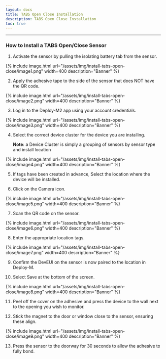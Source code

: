 ```yaml
---    
layout: docs    
title: TABS Open Close Installation    
description: TABS Open Close Installation    
toc: true    
---    
```

---------------------------------------    
### How to Install a TABS Open/Close Sensor 

1.  Activate the sensor by pulling the isolating battery tab from the sensor.

   {% include image.html url="/assets/img/install-tabs-open-close/image1.png" width=400 description="Banner" %}

2.  Apply the adhesive tape to the side of the sensor that does NOT have the QR code.

   {% include image.html url="/assets/img/install-tabs-open-close/image2.png" width=400 description="Banner" %}

3.  Log in to the Deploy-M2 app using your account credentials.

   {% include image.html url="/assets/img/install-tabs-open-close/image3.png" width=400 description="Banner" %}

4.  Select the correct device cluster for the device you are installing.

    **Note:** a Device Cluster is simply a grouping of sensors by sensor
        type and install location

   {% include image.html url="/assets/img/install-tabs-open-close/image4.png" width=400 description="Banner" %}

5.  If tags have been created in advance, Select the location where the device will be installed.

6.  Click on the Camera icon.

   {% include image.html url="/assets/img/install-tabs-open-close/image5.png" width=400 description="Banner" %}

7.  Scan the QR code on the sensor.

   {% include image.html url="/assets/img/install-tabs-open-close/image6.png" width=400 description="Banner" %}

8.  Enter the appropriate location tags.

   {% include image.html url="/assets/img/install-tabs-open-close/image7.png" width=400 description="Banner" %}

9.  Confirm the DevEUI on the sensor is now paired to the location in Deploy-M.

10. Select Save at the bottom of the screen.

   {% include image.html url="/assets/img/install-tabs-open-close/image8.png" width=400 description="Banner" %}

11. Peel off the cover on the adhesive and press the device to the wall next to the opening you wish to monitor.

12. Stick the magnet to the door or window close to the sensor, ensuring these align.

   {% include image.html url="/assets/img/install-tabs-open-close/image9.png" width=400 description="Banner" %}

13. Press the sensor to the doorway for 30 seconds to allow the adhesive to fully bond.
